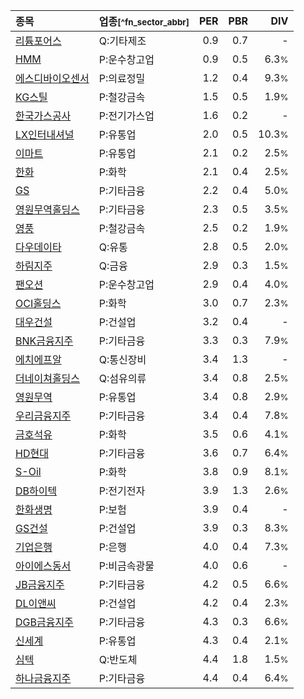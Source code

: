 | **종목** | **업종**<small>[^fn_sector_abbr]</small> | **PER** | **PBR** | **DIV** |
| :--- | :--- | --: | --: | --: |
| [리튬포어스](/073570/) | Q:기타제조 | 0.9 | 0.7 | - |
| [HMM](/011200/) | P:운수창고업 | 0.9 | 0.5 | 6.3<small>%</small> |
| [에스디바이오센서](/137310/) | P:의료정밀 | 1.2 | 0.4 | 9.3<small>%</small> |
| [KG스틸](/016380/) | P:철강금속 | 1.5 | 0.5 | 1.9<small>%</small> |
| [한국가스공사](/036460/) | P:전기가스업 | 1.6 | 0.2 | - |
| [LX인터내셔널](/001120/) | P:유통업 | 2.0 | 0.5 | 10.3<small>%</small> |
| [이마트](/139480/) | P:유통업 | 2.1 | 0.2 | 2.5<small>%</small> |
| [한화](/000880/) | P:화학 | 2.1 | 0.4 | 2.5<small>%</small> |
| [GS](/078930/) | P:기타금융 | 2.2 | 0.4 | 5.0<small>%</small> |
| [영원무역홀딩스](/009970/) | P:기타금융 | 2.3 | 0.5 | 3.5<small>%</small> |
| [영풍](/000670/) | P:철강금속 | 2.5 | 0.2 | 1.9<small>%</small> |
| [다우데이타](/032190/) | Q:유통 | 2.8 | 0.5 | 2.0<small>%</small> |
| [하림지주](/003380/) | Q:금융 | 2.9 | 0.3 | 1.5<small>%</small> |
| [팬오션](/028670/) | P:운수창고업 | 2.9 | 0.4 | 4.0<small>%</small> |
| [OCI홀딩스](/010060/) | P:화학 | 3.0 | 0.7 | 2.3<small>%</small> |
| [대우건설](/047040/) | P:건설업 | 3.2 | 0.4 | - |
| [BNK금융지주](/138930/) | P:기타금융 | 3.3 | 0.3 | 7.9<small>%</small> |
| [에치에프알](/230240/) | Q:통신장비 | 3.4 | 1.3 | - |
| [더네이쳐홀딩스](/298540/) | Q:섬유의류 | 3.4 | 0.8 | 2.5<small>%</small> |
| [영원무역](/111770/) | P:유통업 | 3.4 | 0.8 | 2.9<small>%</small> |
| [우리금융지주](/316140/) | P:기타금융 | 3.4 | 0.4 | 7.8<small>%</small> |
| [금호석유](/011780/) | P:화학 | 3.5 | 0.6 | 4.1<small>%</small> |
| [HD현대](/267250/) | P:기타금융 | 3.6 | 0.7 | 6.4<small>%</small> |
| [S-Oil](/010950/) | P:화학 | 3.8 | 0.9 | 8.1<small>%</small> |
| [DB하이텍](/000990/) | P:전기전자 | 3.9 | 1.3 | 2.6<small>%</small> |
| [한화생명](/088350/) | P:보험 | 3.9 | 0.4 | - |
| [GS건설](/006360/) | P:건설업 | 3.9 | 0.3 | 8.3<small>%</small> |
| [기업은행](/024110/) | P:은행 | 4.0 | 0.4 | 7.3<small>%</small> |
| [아이에스동서](/010780/) | P:비금속광물 | 4.0 | 0.6 | - |
| [JB금융지주](/175330/) | P:기타금융 | 4.2 | 0.5 | 6.6<small>%</small> |
| [DL이앤씨](/375500/) | P:건설업 | 4.2 | 0.4 | 2.3<small>%</small> |
| [DGB금융지주](/139130/) | P:기타금융 | 4.3 | 0.3 | 6.6<small>%</small> |
| [신세계](/004170/) | P:유통업 | 4.3 | 0.4 | 2.1<small>%</small> |
| [심텍](/222800/) | Q:반도체 | 4.4 | 1.8 | 1.5<small>%</small> |
| [하나금융지주](/086790/) | P:기타금융 | 4.4 | 0.4 | 6.4<small>%</small> |